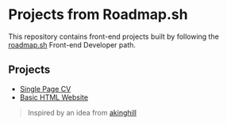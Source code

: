 # Projects from Roadmap.sh

This repository contains front-end projects built by following the [roadmap.sh](https://roadmap.sh/) Front-end Developer path.

## Projects

- [Single Page CV](https://roadmap.sh/projects/single-page-cv)
- [Basic HTML Website](https://roadmap.sh/projects/basic-html-website)

> Inspired by an idea from [akinghill](https://github.com/akinghill)
